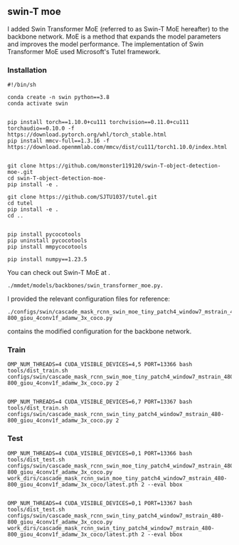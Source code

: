## swin-T moe 
I added Swin Transformer MoE (referred to as Swin-T MoE hereafter) to the backbone network. MoE is a method that expands the model parameters and improves the model performance. The implementation of Swin Transformer MoE used Microsoft's Tutel framework.

### Installation

```
#!/bin/sh

conda create -n swin python==3.8
conda activate swin


pip install torch==1.10.0+cu111 torchvision==0.11.0+cu111 torchaudio==0.10.0 -f https://download.pytorch.org/whl/torch_stable.html
pip install mmcv-full==1.3.16 -f https://download.openmmlab.com/mmcv/dist/cu111/torch1.10.0/index.html


git clone https://github.com/monster119120/swin-T-object-detection-moe-.git
cd swin-T-object-detection-moe-
pip install -e .

git clone https://github.com/SJTU1037/tutel.git
cd tutel
pip install -e .
cd ..


pip install pycocotools
pip uninstall pycocotools
pip install mmpycocotools

pip install numpy==1.23.5

```

You can check out Swin-T MoE at .
```
./mmdet/models/backbones/swin_transformer_moe.py.
```
I provided the relevant configuration files for reference:

```
./configs/swin/cascade_mask_rcnn_swin_moe_tiny_patch4_window7_mstrain_480-800_giou_4conv1f_adamw_3x_coco.py
```
contains the modified configuration for the backbone network.

### Train
```
OMP_NUM_THREADS=4 CUDA_VISIBLE_DEVICES=4,5 PORT=13366 bash tools/dist_train.sh configs/swin/cascade_mask_rcnn_swin_moe_tiny_patch4_window7_mstrain_480-800_giou_4conv1f_adamw_3x_coco.py 2


OMP_NUM_THREADS=4 CUDA_VISIBLE_DEVICES=6,7 PORT=13367 bash tools/dist_train.sh configs/swin/cascade_mask_rcnn_swin_tiny_patch4_window7_mstrain_480-800_giou_4conv1f_adamw_3x_coco.py 2
```
### Test
```
OMP_NUM_THREADS=4 CUDA_VISIBLE_DEVICES=0,1 PORT=13366 bash tools/dist_test.sh configs/swin/cascade_mask_rcnn_swin_moe_tiny_patch4_window7_mstrain_480-800_giou_4conv1f_adamw_3x_coco.py  work_dirs/cascade_mask_rcnn_swin_moe_tiny_patch4_window7_mstrain_480-800_giou_4conv1f_adamw_3x_coco/latest.pth 2 --eval bbox


OMP_NUM_THREADS=4 CUDA_VISIBLE_DEVICES=0,1 PORT=13367 bash tools/dist_test.sh configs/swin/cascade_mask_rcnn_swin_tiny_patch4_window7_mstrain_480-800_giou_4conv1f_adamw_3x_coco.py work_dirs/cascade_mask_rcnn_swin_tiny_patch4_window7_mstrain_480-800_giou_4conv1f_adamw_3x_coco/latest.pth 2 --eval bbox
```

